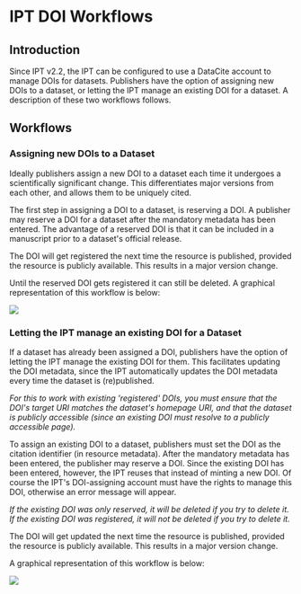# IPT DOI Workflows



## Introduction

Since IPT v2.2, the IPT can be configured to use a DataCite account to manage DOIs for datasets. Publishers have the option of assigning new DOIs to a dataset, or letting the IPT manage an existing DOI for a dataset. A description of these two workflows follows.

## Workflows

### Assigning new DOIs to a Dataset

Ideally publishers assign a new DOI to a dataset each time it undergoes a scientifically significant change. This differentiates major versions from each other, and allows them to be uniquely cited.

The first step in assigning a DOI to a dataset, is reserving a DOI.  A publisher may reserve a DOI for a dataset after the mandatory metadata has been entered. The advantage of a reserved DOI is that it can be included in a manuscript prior to a dataset's official release.

The DOI will get registered the next time the resource is published, provided the resource is publicly available. This results in a major version change.

Until the reserved DOI gets registered it can still be deleted. A graphical representation of this workflow is below:

<img src='https://github.com/gbif/ipt/wiki/gbif-ipt-docs/ipt2/v22/AssignNewDOI.png' />

### Letting the IPT manage an existing DOI for a Dataset

If a dataset has already been assigned a DOI, publishers have the option of letting the IPT manage the existing DOI for them. This facilitates updating the DOI metadata, since the IPT automatically updates the DOI metadata every time the dataset is (re)published.

_For this to work with existing 'registered' DOIs, you must ensure that the DOI's target URI matches the dataset's homepage URI, and that the dataset is publicly accessible (since an existing DOI must resolve to a publicly accessible page)._

To assign an existing DOI to a dataset, publishers must set the DOI as the citation identifier (in resource metadata). After the mandatory metadata has been entered, the publisher may reserve a DOI. Since the existing DOI has been entered, however, the IPT reuses that instead of minting a new DOI. Of course the IPT's DOI-assigning account must have the rights to manage this DOI, otherwise an error message will appear.

_If the existing DOI was only reserved, it will be deleted if you try to delete it. If the existing DOI was registered, it will not be deleted if you try to delete it._

The DOI will get updated the next time the resource is published, provided the resource is publicly available. This results in a major version change.

A graphical representation of this workflow is below:

<img src='https://github.com/gbif/ipt/wiki/gbif-ipt-docs/ipt2/v22/AssignExistingDOI.png' />